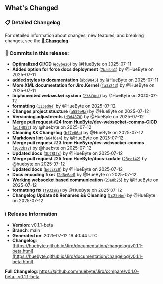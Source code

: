 ## What's Changed

### 📋 Detailed Changelog
For detailed information about changes, new features, and breaking changes, see the [**📖 Changelog**](https://huebyte.github.io/Jiro/documentation/changelog/v0.1.1-beta.html).

### 🔄 Commits in this release:
- **Optimalized CI/CD** ([`ec8be26`](https://github.com/huebyte/Jiro/commit/ec8be26)) by @HueByte on 2025-07-11
- **Added option for force docs deployment** ([`7baeba1`](https://github.com/huebyte/Jiro/commit/7baeba1)) by @HueByte on 2025-07-11
- **added styles to documentation** ([`abd9845`](https://github.com/huebyte/Jiro/commit/abd9845)) by @HueByte on 2025-07-11
- **More XML documentation for Jiro.Kernel** ([`fa3a243`](https://github.com/huebyte/Jiro/commit/fa3a243)) by @HueByte on 2025-07-11
- **Implemented websocket system** ([`778f0e2`](https://github.com/huebyte/Jiro/commit/778f0e2)) by @HueByte on 2025-07-12
- **formatting** ([`113ed9e`](https://github.com/huebyte/Jiro/commit/113ed9e)) by @HueByte on 2025-07-12
- **Changes project structure** ([`a559e9a`](https://github.com/huebyte/Jiro/commit/a559e9a)) by @HueByte on 2025-07-12
- **Versioning adjustments** ([`d3d4870`](https://github.com/huebyte/Jiro/commit/d3d4870)) by @HueByte on 2025-07-12
- **Merge pull request #24 from HueByte/dev-websocket-comms-CICD** ([`adf4052`](https://github.com/huebyte/Jiro/commit/adf4052)) by @huebyte on 2025-07-12
- **Cleaning && Changelog** ([`bf7e66a`](https://github.com/huebyte/Jiro/commit/bf7e66a)) by @HueByte on 2025-07-12
- **Markdown lint** ([`a64f6a4`](https://github.com/huebyte/Jiro/commit/a64f6a4)) by @HueByte on 2025-07-12
- **Merge pull request #23 from HueByte/dev-websocket-comms** ([`1022ba2`](https://github.com/huebyte/Jiro/commit/1022ba2)) by @huebyte on 2025-07-12
- **Updated docs** ([`3b281fc`](https://github.com/huebyte/Jiro/commit/3b281fc)) by @HueByte on 2025-07-12
- **Merge pull request #25 from HueByte/docs-update** ([`23ccf42`](https://github.com/huebyte/Jiro/commit/23ccf42)) by @huebyte on 2025-07-12
- **Updated docs** ([`becc8c0`](https://github.com/huebyte/Jiro/commit/becc8c0)) by @HueByte on 2025-07-12
- **Docs encoding fixes** ([`2d8e6ad`](https://github.com/huebyte/Jiro/commit/2d8e6ad)) by @HueByte on 2025-07-12
- **Working websocket based communication** ([`23e8b25`](https://github.com/huebyte/Jiro/commit/23e8b25)) by @HueByte on 2025-07-12
- **formatting fix** ([`f932aa2`](https://github.com/huebyte/Jiro/commit/f932aa2)) by @HueByte on 2025-07-12
- **Changelog Update && Renames && Cleaning** ([`fc25ebe`](https://github.com/huebyte/Jiro/commit/fc25ebe)) by @HueByte on 2025-07-12

### ℹ️ Release Information
- **Version**: v0.1.1-beta
- **Branch**: main  
- **Generated on**: 2025-07-12 19:40:44 UTC
- **Changelog**: [https://huebyte.github.io/Jiro/documentation/changelog/v0.1.1-beta.html](https://huebyte.github.io/Jiro/documentation/changelog/v0.1.1-beta.html)

**Full Changelog**: https://github.com/huebyte/Jiro/compare/v0.1.0-beta...v0.1.1-beta
